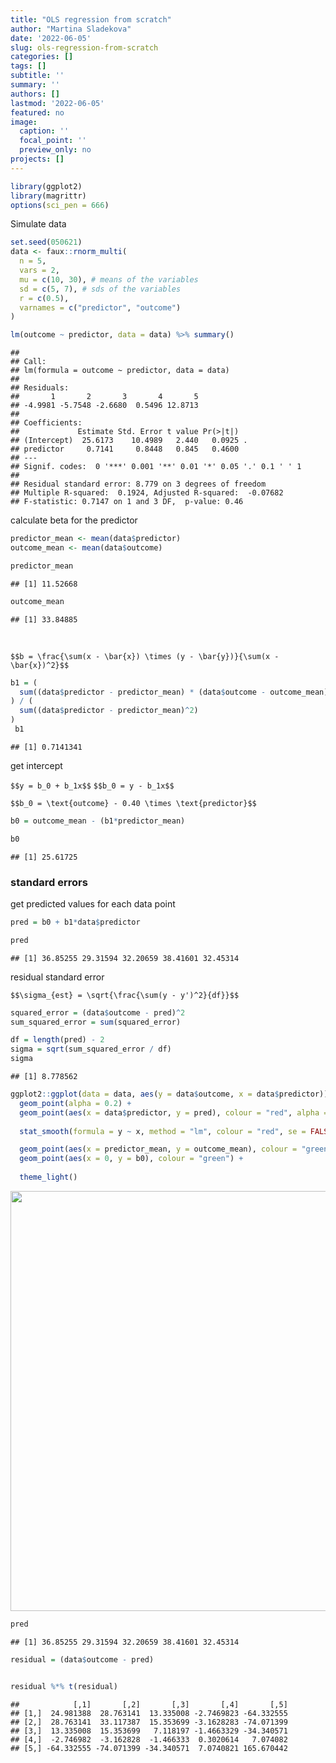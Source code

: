 ```yaml
---
title: "OLS regression from scratch"
author: "Martina Sladekova"
date: '2022-06-05'
slug: ols-regression-from-scratch
categories: []
tags: []
subtitle: ''
summary: ''
authors: []
lastmod: '2022-06-05'
featured: no
image:
  caption: ''
  focal_point: ''
  preview_only: no
projects: []
---
```



```r
library(ggplot2)
library(magrittr)
options(sci_pen = 666)
```


Simulate data 


```r
set.seed(050621)
data <- faux::rnorm_multi(
  n = 5,
  vars = 2,
  mu = c(10, 30), # means of the variables 
  sd = c(5, 7), # sds of the variables 
  r = c(0.5),
  varnames = c("predictor", "outcome")
)
```


```r
lm(outcome ~ predictor, data = data) %>% summary()
```

```
## 
## Call:
## lm(formula = outcome ~ predictor, data = data)
## 
## Residuals:
##       1       2       3       4       5 
## -4.9981 -5.7548 -2.6680  0.5496 12.8713 
## 
## Coefficients:
##             Estimate Std. Error t value Pr(>|t|)  
## (Intercept)  25.6173    10.4989   2.440   0.0925 .
## predictor     0.7141     0.8448   0.845   0.4600  
## ---
## Signif. codes:  0 '***' 0.001 '**' 0.01 '*' 0.05 '.' 0.1 ' ' 1
## 
## Residual standard error: 8.779 on 3 degrees of freedom
## Multiple R-squared:  0.1924,	Adjusted R-squared:  -0.07682 
## F-statistic: 0.7147 on 1 and 3 DF,  p-value: 0.46
```

calculate beta for the predictor


```r
predictor_mean <- mean(data$predictor)
outcome_mean <- mean(data$outcome)

predictor_mean
```

```
## [1] 11.52668
```

```r
outcome_mean
```

```
## [1] 33.84885
```
<br>

`$$b = \frac{\sum(x - \bar{x}) \times (y - \bar{y})}{\sum(x - \bar{x})^2}$$`
<br>


```r
b1 = (
  sum((data$predictor - predictor_mean) * (data$outcome - outcome_mean))
) / (
  sum((data$predictor - predictor_mean)^2)
)
 b1
```

```
## [1] 0.7141341
```

get intercept 

`$$y = b_0 + b_1x$$`
`$$b_0 = y - b_1x$$`
<br>

`$$b_0 = \text{outcome} - 0.40 \times \text{predictor}$$`
<br>


```r
b0 = outcome_mean - (b1*predictor_mean)

b0
```

```
## [1] 25.61725
```

### standard errors

get predicted values for each data point


```r
pred = b0 + b1*data$predictor

pred
```

```
## [1] 36.85255 29.31594 32.20659 38.41601 32.45314
```

residual standard error

`$$\sigma_{est} = \sqrt{\frac{\sum(y - y')^2}{df}}$$`


```r
squared_error = (data$outcome - pred)^2
sum_squared_error = sum(squared_error)

df = length(pred) - 2 
sigma = sqrt(sum_squared_error / df)
sigma
```

```
## [1] 8.778562
```


```r
ggplot2::ggplot(data = data, aes(y = data$outcome, x = data$predictor)) + 
  geom_point(alpha = 0.2) + 
  geom_point(aes(x = data$predictor, y = pred), colour = "red", alpha = 0.2) + 
  
  stat_smooth(formula = y ~ x, method = "lm", colour = "red", se = FALSE, size = 0.5, fullrange = TRUE) +

  geom_point(aes(x = predictor_mean, y = outcome_mean), colour = "green") + 
  geom_point(aes(x = 0, y = b0), colour = "green") + 
    
  theme_light()
```

<img src="{{< blogdown/postref >}}index_files/figure-html/unnamed-chunk-8-1.png" width="672" />

```r
pred
```

```
## [1] 36.85255 29.31594 32.20659 38.41601 32.45314
```


```r
residual = (data$outcome - pred)


residual %*% t(residual)
```

```
##            [,1]       [,2]       [,3]       [,4]       [,5]
## [1,]  24.981388  28.763141  13.335008 -2.7469823 -64.332555
## [2,]  28.763141  33.117387  15.353699 -3.1628283 -74.071399
## [3,]  13.335008  15.353699   7.118197 -1.4663329 -34.340571
## [4,]  -2.746982  -3.162828  -1.466333  0.3020614   7.074082
## [5,] -64.332555 -74.071399 -34.340571  7.0740821 165.670442
```

